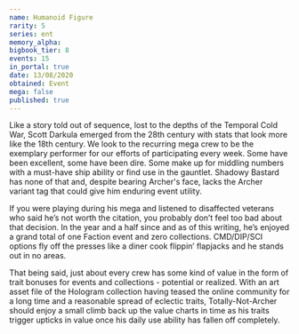 ```yaml
---
name: Humanoid Figure
rarity: 5
series: ent
memory_alpha:
bigbook_tier: 8
events: 15
in_portal: true
date: 13/08/2020
obtained: Event
mega: false
published: true
---
```


Like a story told out of sequence, lost to the depths of the Temporal Cold War, Scott Darkula emerged from the 28th century with stats that look more like the 18th century. We look to the recurring mega crew to be the exemplary performer for our efforts of participating every week. Some have been excellent, some have been dire. Some make up for middling numbers with a must-have ship ability or find use in the gauntlet. Shadowy Bastard has none of that and, despite bearing Archer's face, lacks the Archer variant tag that could give him enduring event utility.

If you were playing during his mega and listened to disaffected veterans who said he’s not worth the citation, you probably don’t feel too bad about that decision. In the year and a half since and as of this writing, he’s enjoyed a grand total of one Faction event and zero collections. CMD/DIP/SCI options fly off the presses like a diner cook flippin’ flapjacks and he stands out in no areas.

That being said, just about every crew has some kind of value in the form of trait bonuses for events and collections - potential or realized. With an art asset file of the Hologram collection having teased the online community for a long time and a reasonable spread of eclectic traits, Totally-Not-Archer should enjoy a small climb back up the value charts in time as his traits trigger upticks in value once his daily use ability has fallen off completely.
